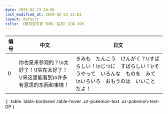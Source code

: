 ```yaml
---
date: 2020-02-23 20:56
last_modified_at: 2020-02-23 22:03
layout: default
title: 《精灵宝可梦 珍珠／钻石》文本 076
---
```

| 编号 | 中文 | 日文 |
| ---- | ---- | ---- |
| 0 | 你也是来参观的？\n太好了！\f实在太好了！\r来这里能看到\n许多有意思的东西和事情！ | きみも　たんこう　けんがく？\rすばらしい！\nじつに　すばらしい！\rそうやって　いろんな　ものを　みて\nいろいろ　おもうのは　いいことだよ！ |
{: .table .table-bordered .table-hover .xz-pokemon-text .xz-pokemon-text-DP }